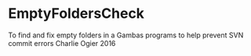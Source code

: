# EmptyFoldersCheck
To find and fix empty folders in a Gambas programs to help prevent SVN commit errors
Charlie Ogier 2016
